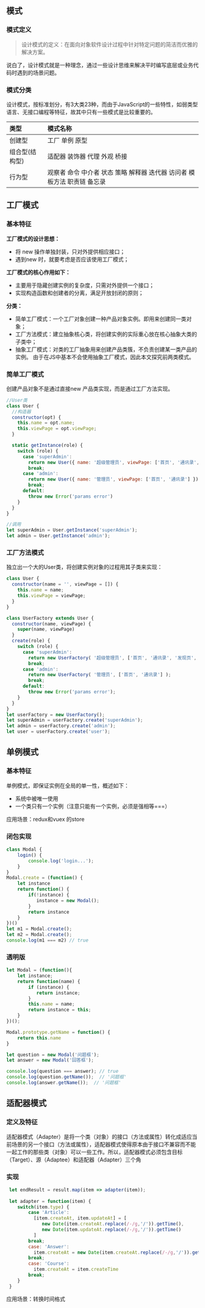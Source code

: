 ## 模式

### 模式定义

> 设计模式的定义：在面向对象软件设计过程中针对特定问题的简洁而优雅的解决方案。

说白了，设计模式就是一种理念，通过一些设计思维来解决平时编写底层或业务代码时遇到的场景问题。

### 模式分类

设计模式，按标准划分，有3大类23种，而由于JavaScript的一些特性，如弱类型语言、无接口编程等特征，故其中只有一些模式是比较重要的。

| 类型           | 模式名称                                                     |
| :------------- | :----------------------------------------------------------- |
| 创建型         | 工厂 单例 原型                                               |
| 组合型(结构型) | 适配器 装饰器 代理 外观 桥接                                 |
| 行为型         | 观察者 命令 中介者 状态 策略 解释器 迭代器 访问者 模板方法 职责链 备忘录 |



## 工厂模式

### 基本特征

**工厂模式的设计思想：**

- 将 new 操作单独封装，只对外提供相应接口；
- 遇到new 时，就要考虑是否应该使用工厂模式；



**工厂模式的核心作用如下：**

- 主要用于隐藏创建实例的复杂度，只需对外提供一个接口；
- 实现构造函数和创建者的分离，满足开放封闭的原则；



 **分类：**

- 简单工厂模式：一个工厂对象创建一种产品对象实例。即用来创建同一类对象；
- 工厂方法模式：建立抽象核心类，将创建实例的实际重心放在核心抽象大类的子类中；
- 抽象工厂模式：对类的工厂抽象用来创建产品类簇，不负责创建某一类产品的实例。 由于在JS中基本不会使用抽象工厂模式，因此本文探究前两类模式。



### 简单工厂模式

创建产品对象不是通过直接new 产品类实现，而是通过工厂方法实现。

```javascript
//User类
class User {
  //构造器
  constructor(opt) {
    this.name = opt.name;
    this.viewPage = opt.viewPage;
  }

  static getInstance(role) {
    switch (role) {
      case 'superAdmin':
        return new User({ name: '超级管理员', viewPage: ['首页', '通讯录', '发现页', '应用数据', '权限管理'] });
        break;
      case 'admin':
        return new User({ name: '管理员', viewPage: ['首页', '通讯录'] });
        break;
      default:
        throw new Error('params error')
    }
  }
}

//调用
let superAdmin = User.getInstance('superAdmin');
let admin = User.getInstance('admin');
```



### 工厂方法模式

独立出一个大的User类，将创建实例对象的过程用其子类来实现：

```javascript
class User {
  constructor(name = '', viewPage = []) {
    this.name = name;
    this.viewPage = viewPage;
  }
}

class UserFactory extends User {
  constructor(name, viewPage) {
    super(name, viewPage)
  }
  create(role) {
    switch (role) {
      case 'superAdmin': 
        return new UserFactory( '超级管理员', ['首页', '通讯录', '发现页', '应用数据', '权限管理'] );
        break;
      case 'admin':
        return new UserFactory( '管理员', ['首页', '通讯录'] );
        break;
      default:
        throw new Error('params error');
    }
  }
}
let userFactory = new UserFactory();
let superAdmin = userFactory.create('superAdmin');
let admin = userFactory.create('admin');
let user = userFactory.create('user');
```



## 单例模式

### 基本特征

单例模式，即保证实例在全局的单一性，概述如下：

- 系统中被唯一使用
- 一个类只有一个实例（注意只能有一个实例，必须是强相等===）



应用场景：redux和vuex 的store



### 闭包实现

```javascript
class Modal {
    login() {
        console.log('login...');
    }
}
Modal.create = (function() {
    let instance
    return function() {
        if(!instance) {
           instance = new Modal();
        }
        return instance
    }
})()
let m1 = Modal.create();
let m2 = Modal.create();
console.log(m1 === m2) // true
```



### 透明版

```javascript
let Modal = (function(){
    let instance;
    return function(name) {
        if (instance) {
           return instance;
        }
        this.name = name;
        return instance = this;
    }
})();

Modal.prototype.getName = function() {
    return this.name
}

let question = new Modal('问题框');
let answer = new Modal('回答框');

console.log(question === answer); // true
console.log(question.getName());  // '问题框'
console.log(answer.getName());  // '问题框'
```



## 适配器模式

### 定义及特征

适配器模式（Adapter）是将一个类（对象）的接口（方法或属性）转化成适应当前场景的另一个接口（方法或属性），适配器模式使得原本由于接口不兼容而不能一起工作的那些类（对象）可以一些工作。所以，适配器模式必须包含目标（Target）、源（Adaptee）和适配器（Adapter）三个角



### 实现

```javascript
 let endResult = result.map(item => adapter(item));
 
 let adapter = function(item) {
    switch(item.type) {
        case 'Article':
          [item.createAt, item.updateAt] = [
             new Date(item.createAt.replace(/-/g,'/')).getTime(),
             new Date(item.updateAt.replace(/-/g,'/')).getTime()
          ]
        break;
        case: 'Answer': 
          item.createAt = new Date(item.createAt.replace(/-/g,'/')).getTime();
        break;
        case: 'Course':
          item.createAt = item.createTime
        break;
    }
 }
```



应用场景：转换时间格式			